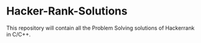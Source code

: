 # Hacker-Rank-Solutions
This repository will contain all the Problem Solving solutions of Hackerrank in C/C++.  
